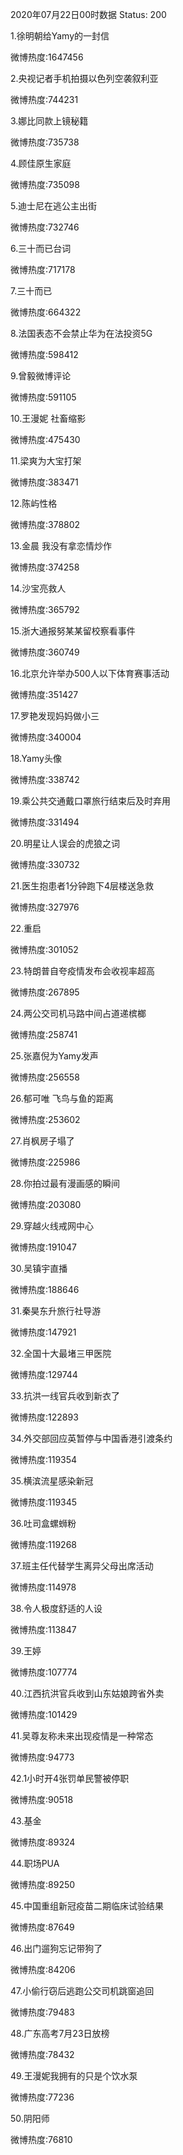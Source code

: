 2020年07月22日00时数据
Status: 200

1.徐明朝给Yamy的一封信

微博热度:1647456

2.央视记者手机拍摄以色列空袭叙利亚

微博热度:744231

3.娜比同款上镜秘籍

微博热度:735738

4.顾佳原生家庭

微博热度:735098

5.迪士尼在逃公主出街

微博热度:732746

6.三十而已台词

微博热度:717178

7.三十而已

微博热度:664322

8.法国表态不会禁止华为在法投资5G

微博热度:598412

9.曾毅微博评论

微博热度:591105

10.王漫妮 社畜缩影

微博热度:475430

11.梁爽为大宝打架

微博热度:383471

12.陈屿性格

微博热度:378802

13.金晨 我没有拿恋情炒作

微博热度:374258

14.沙宝亮救人

微博热度:365792

15.浙大通报努某某留校察看事件

微博热度:360749

16.北京允许举办500人以下体育赛事活动

微博热度:351427

17.罗艳发现妈妈做小三

微博热度:340004

18.Yamy头像

微博热度:338742

19.乘公共交通戴口罩旅行结束后及时弃用

微博热度:331494

20.明星让人误会的虎狼之词

微博热度:330732

21.医生抱患者1分钟跑下4层楼送急救

微博热度:327976

22.重启

微博热度:301052

23.特朗普自夸疫情发布会收视率超高

微博热度:267895

24.两公交司机马路中间占道递槟榔

微博热度:258741

25.张嘉倪为Yamy发声

微博热度:256558

26.郁可唯 飞鸟与鱼的距离

微博热度:253602

27.肖枫房子塌了

微博热度:225986

28.你拍过最有漫画感的瞬间

微博热度:203080

29.穿越火线戒网中心

微博热度:191047

30.吴镇宇直播

微博热度:188646

31.秦昊东升旅行社导游

微博热度:147921

32.全国十大最堵三甲医院

微博热度:129744

33.抗洪一线官兵收到新衣了

微博热度:122893

34.外交部回应英暂停与中国香港引渡条约

微博热度:119354

35.横滨流星感染新冠

微博热度:119345

36.吐司盒螺蛳粉

微博热度:119268

37.班主任代替学生离异父母出席活动

微博热度:114978

38.令人极度舒适的人设

微博热度:113847

39.王婷

微博热度:107774

40.江西抗洪官兵收到山东姑娘跨省外卖

微博热度:101429

41.吴尊友称未来出现疫情是一种常态

微博热度:94773

42.1小时开4张罚单民警被停职

微博热度:90518

43.基金

微博热度:89324

44.职场PUA

微博热度:89250

45.中国重组新冠疫苗二期临床试验结果

微博热度:87649

46.出门遛狗忘记带狗了

微博热度:84206

47.小偷行窃后逃跑公交司机跳窗追回

微博热度:79483

48.广东高考7月23日放榜

微博热度:78432

49.王漫妮我拥有的只是个饮水泵

微博热度:77236

50.阴阳师

微博热度:76810

